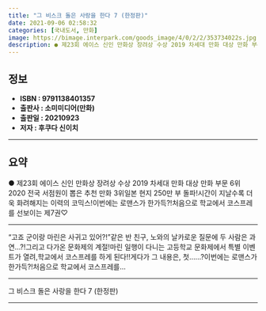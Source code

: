 ```yaml
---
title: "그 비스크 돌은 사랑을 한다 7 (한정판)"
date: 2021-09-06 02:58:32
categories: [국내도서, 만화]
image: https://bimage.interpark.com/goods_image/4/0/2/2/353734022s.jpg
description: ● 제23회 에이스 신인 만화상 장려상 수상 2019 차세대 만화 대상 만화 부문 6위 2020 전국 서점원이 뽑은 추천 만화 3위일본 현지 250만 부 돌파!시간이 지날수록 더욱 화려해지는 이력의 코믹스!이번에는 로맨스가 한가득?!처음으로 학교에서 코스프레를 선보이는 제7권♡
---
```


## **정보**

- **ISBN : 9791138401357**
- **출판사 : 소미미디어(만화)**
- **출판일 : 20210923**
- **저자 : 후쿠다 신이치**

------



## **요약**

●  제23회 에이스 신인 만화상 장려상 수상 2019 차세대 만화 대상 만화 부문 6위 2020 전국 서점원이 뽑은 추천 만화 3위일본 현지 250만 부 돌파!시간이 지날수록 더욱 화려해지는 이력의 코믹스!이번에는 로맨스가 한가득?!처음으로 학교에서 코스프레를 선보이는 제7권♡

------

“고죠 군이랑 마린은 사귀고 있어?!”같은 반 친구, 노와의 날카로운 질문에 두 사람은 과연…?!그리고 다가온 문화제의 계절!마린 일행이 다니는 고등학교 문화제에서 특별 이벤트가 열려,학교에서 코스프레를 하게 된다!!게다가 그 내용은, 첫……?이번에는 로맨스가 한가득?!처음으로 학교에서 코스프레를... 

------


그 비스크 돌은 사랑을 한다 7 (한정판) 

------



